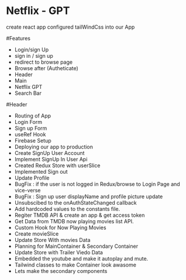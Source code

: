 # Netflix - GPT
create react app
configured tailWindCss into our App

#Features 
 - Login/sign Up
 - sign in / sign up
 - redirect to browse page
 - Browse after (Autheticate)
 - Header
 - Main
 - Netflix GPT
 - Search Bar

#Header 

- Routing of App
- Login Form
- Sign up Form
- useRef Hook
- Firebase Setup
- Deploying our app to production
- Create SignUp User Account
- Implement SignUp In User Api
- Created Redux Store with userSlice
- Implemented Sign out
- Update Profile
- BugFix : if the user is not logged in Redux/browse to Login Page and vice-verse
- BugFix : Sign up user displayName and profile picture update
- Unsubscibed to the onAuthStateChanged callback
- Add hardcoded values to the constants file.
- Regiter TMDB API & create an app & get access token
- Get Data from TMDB now playing movies list API.
- Custom Hook for Now Playing Movies
- Create movieSlice
- Update Store With movies Data
- Planning for MainContainer  & Secondary Container
- Update Store with Trailer Viedo Data
- Embedded the youtube and make it autoplay and mute.
- Tailwind classes to make Container look awasome
- Lets make the secondary components